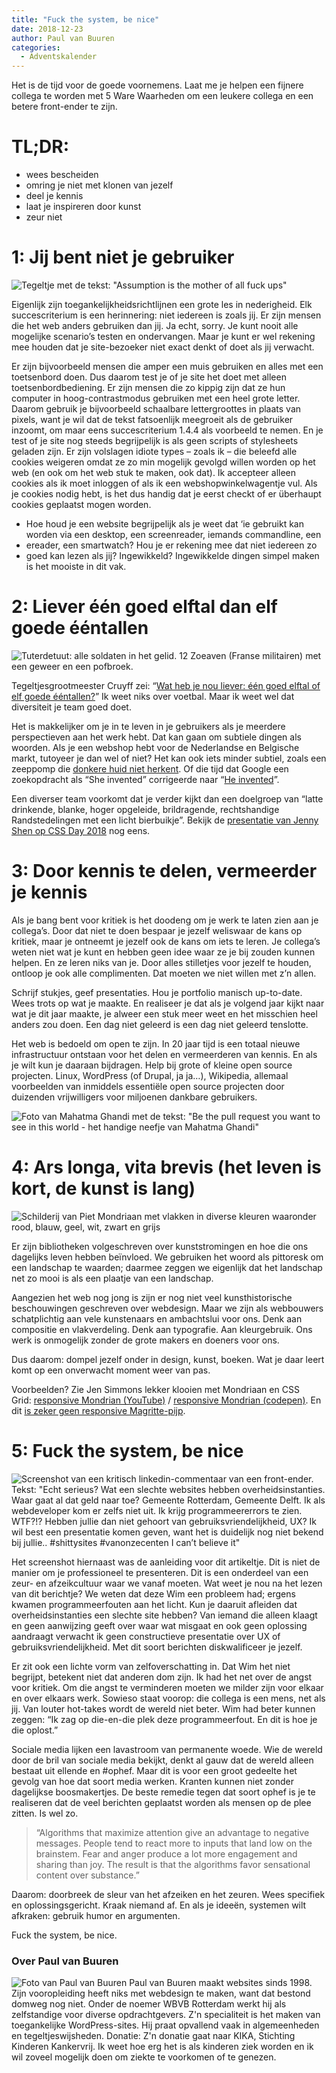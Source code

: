 ```yaml
---
title: "Fuck the system, be nice"
date: 2018-12-23
author: Paul van Buuren
categories: 
  - Adventskalender
---
```

Het is de tijd voor de goede voornemens. Laat me je helpen een fijnere collega te worden met 5 Ware Waarheden om een leukere collega en een betere front-ender te zijn.

# TL;DR:

* wees bescheiden
* omring je niet met klonen van jezelf
* deel je kennis
* laat je inspireren door kunst
* zeur niet

# 1: Jij bent niet je gebruiker

![Tegeltje met de tekst: "Assumption is the mother of all fuck ups"](https://fronteers.nl/_img/adventskalender/assumption-is-the-mother-of-all-fuck-ups-576x576.png)

Eigenlijk zijn toegankelijkheidsrichtlijnen een grote les in nederigheid. Elk succescriterium is een herinnering: niet iedereen is zoals jij. Er zijn mensen die het web anders gebruiken dan jij. Ja echt, sorry.  Je kunt nooit alle mogelijke scenario’s testen en ondervangen. Maar je kunt er wel rekening mee houden dat je site-bezoeker niet exact denkt of doet als jij verwacht.

Er zijn bijvoorbeeld mensen die amper een muis gebruiken en alles met een toetsenbord doen. Dus daarom test je of je site het doet met alleen toetsenbordbediening. Er zijn mensen die zo kippig zijn dat ze hun computer in hoog-contrastmodus gebruiken met een heel grote letter. Daarom gebruik je bijvoorbeeld schaalbare lettergroottes in plaats van pixels, want je wil dat de tekst fatsoenlijk meegroeit als de gebruiker inzoomt, om maar eens succescriterium 1.4.4 als voorbeeld te nemen. En je test of je site nog steeds begrijpelijk is als geen scripts of stylesheets geladen zijn. Er zijn volslagen idiote types – zoals ik – die beleefd alle cookies weigeren omdat ze zo min mogelijk gevolgd willen worden op het web (en ook om het web stuk te maken, ook dat). Ik accepteer alleen cookies als ik moet inloggen of als ik een webshopwinkelwagentje vul. Als je cookies nodig hebt, is het dus handig dat je eerst checkt of er überhaupt cookies geplaatst mogen worden.

* Hoe houd je een website begrijpelijk als je weet dat ‘ie gebruikt kan worden via een desktop, een screenreader, iemands commandline, een
* ereader, een smartwatch? Hou je er rekening mee dat niet iedereen zo
* goed kan lezen als jij? Ingewikkeld? Ingewikkelde dingen simpel maken is het mooiste in dit vak.

# 2: Liever één goed elftal dan elf goede ééntallen

![Tuterdetuut: alle soldaten in het gelid. 12 Zoeaven (Franse militairen) met een geweer en een pofbroek.](https://fronteers.nl/_img/adventskalender/zoeaven.jpg)

Tegeltjesgrootmeester Cruyff zei: “[Wat heb je nou liever: één goed elftal of elf goede ééntallen?](https://tegelizr.nl/tegeltje/wat-heb-je-nou-liever-n-goed-elftal-of-elf-goede-ntallen)” Ik weet niks over voetbal. Maar ik weet wel dat diversiteit je team goed doet.

Het is makkelijker om je in te leven in je gebruikers als je meerdere perspectieven aan het werk hebt. Dat kan gaan om subtiele dingen als
woorden. Als je een webshop hebt voor de Nederlandse en Belgische markt, tutoyeer je dan wel of niet? Het kan ook iets minder subtiel, zoals een zeeppomp die [donkere huid niet herkent](https://www.youtube.com/watch?v=1lgDiAInFLY). Of die tijd dat Google een zoekopdracht als “She invented” corrigeerde naar “[He invented](http://blogoscoped.com/archive/2007-05-24-n36.html)”.

Een diverser team voorkomt dat je verder kijkt dan een doelgroep van “latte drinkende, blanke, hoger opgeleide, brildragende, rechtshandige Randstedelingen met een licht bierbuikje”. Bekijk de [presentatie van Jenny Shen op CSS Day 2018](https://vimeo.com/277243126) nog eens.

# 3: Door kennis te delen, vermeerder je kennis

Als je bang bent voor kritiek is het doodeng om je werk te laten zien aan je collega’s. Door dat niet te doen bespaar je jezelf weliswaar de kans op kritiek, maar je ontneemt je jezelf ook de kans om iets te leren. Je collega’s weten niet wat je kunt en hebben geen idee waar ze je bij zouden kunnen helpen. En ze leren niks van je. Door alles stilletjes voor jezelf te houden, ontloop je ook alle complimenten. Dat moeten we niet willen met z’n allen.

Schrijf stukjes, geef presentaties. Hou je portfolio manisch up-to-date. Wees trots op wat je maakte. En realiseer je dat als je volgend jaar kijkt naar wat je dit jaar maakte, je alweer een stuk meer weet en het misschien heel anders zou doen. Een dag niet geleerd is een dag niet geleerd tenslotte.

Het web is bedoeld om open te zijn. In 20 jaar tijd is een totaal nieuwe infrastructuur ontstaan voor het delen en vermeerderen van kennis. En als je wilt kun je daaraan bijdragen. Help bij grote of kleine open source projecten. Linux, WordPress (of Drupal, ja ja…), Wikipedia, allemaal voorbeelden van inmiddels essentiële open source projecten door duizenden vrijwilligers voor miljoenen dankbare gebruikers.

![Foto van Mahatma Ghandi met de tekst: "Be the pull request you want to see in this world - het handige neefje van Mahatma Ghandi"](https://fronteers.nl/_img/adventskalender/be-the-pull-request.png)

# 4: Ars longa, vita brevis (het leven is kort, de kunst is lang)

![Schilderij van Piet Mondriaan met vlakken in diverse kleuren waaronder rood, blauw, geel, wit, zwart en grijs](https://fronteers.nl/_img/adventskalender/piet-mondriaan-1921---composition-en-rouge-jaune-bleu-et-noir-768x766.jpg)

Er zijn bibliotheken volgeschreven over kunststromingen en hoe die ons dagelijks leven hebben beïnvloed. We gebruiken het woord als pittoresk om een landschap te waarden; daarmee zeggen we eigenlijk dat het landschap net zo mooi is als een plaatje van een landschap.

Aangezien het web nog jong is zijn er nog niet veel kunsthistorische beschouwingen geschreven over webdesign. Maar we zijn als webbouwers schatplichtig aan vele kunstenaars en ambachtslui voor ons. Denk aan compositie en vlakverdeling. Denk aan typografie. Aan kleurgebruik. Ons werk is onmogelijk zonder de grote makers en doeners voor ons.

Dus daarom: dompel jezelf onder in design, kunst, boeken. Wat je daar leert komt op een onverwacht moment weer van pas.

Voorbeelden? Zie Jen Simmons lekker klooien met Mondriaan en CSS Grid: [responsive Mondrian (YouTube)](https://www.youtube.com/watch?v=qNtJ5p3h2A4) / [responsive Mondrian (codepen)](https://codepen.io/jensimmons/pen/mrNvPZ/). En dit [is zeker geen responsive Magritte-pijp](http://www.la-trahison-des-images.be/).

# 5: Fuck the system, be nice

![Screenshot van een kritisch linkedin-commentaar van een front-ender. Tekst: "Echt serieus? Wat een slechte websites hebben overheidsinstanties. Waar gaat al dat geld naar toe? Gemeente Rotterdam, Gemeente Delft. Ik als webdeveloper kom er zelfs niet uit. Ik krijg programmeererrors te zien. WTF?!? Hebben jullie dan niet gehoort van gebruiksvriendelijkheid, UX? Ik wil best een presentatie komen geven, want het is duidelijk nog niet bekend bij jullie.. #shittysites #vanonzecenten I can’t believe it"](https://fronteers.nl/_img/adventskalender/wim-heitinga-spreekt.png)

Het screenshot hiernaast was de aanleiding voor dit artikeltje. Dit is niet de manier om je professioneel te presenteren. Dit is een onderdeel van een zeur- en afzeikcultuur waar we vanaf moeten. Wat weet je nou na het lezen van dit berichtje? We weten dat deze Wim een probleem had; ergens kwamen programmeerfouten aan het licht. Kun je daaruit afleiden dat overheidsinstanties een slechte site hebben? Van iemand die alleen klaagt en geen aanwijzing geeft over waar wat misgaat en ook geen oplossing aandraagt verwacht ik geen constructieve presentatie over UX of gebruiksvriendelijkheid. Met dit soort berichten diskwalificeer je jezelf.

Er zit ook een lichte vorm van zelfoverschatting in. Dat Wim het niet begrijpt, betekent niet dat anderen dom zijn. Ik had het net over de angst voor kritiek. Om die angst te verminderen moeten we milder zijn voor elkaar en over elkaars werk. Sowieso staat voorop: die collega is een mens, net als jij. Van louter hot-takes wordt de wereld niet beter. Wim had beter kunnen zeggen: “Ik zag op die-en-die plek deze programmeerfout. En dit is hoe je die oplost.”

Sociale media lijken een lavastroom van permanente woede. Wie de wereld door de bril van sociale media bekijkt, denkt al gauw dat de wereld alleen bestaat uit ellende en #ophef. Maar dit is voor een groot gedeelte het gevolg van hoe dat soort media werken. Kranten kunnen niet zonder dagelijkse boosmakertjes. De beste remedie tegen dat soort ophef is je te realiseren dat de veel berichten geplaatst worden als mensen op de plee zitten. Is wel zo.

> “Algorithms that maximize attention give an advantage to negative messages. People tend to react more to inputs that land low on the brainstem. Fear and anger produce a lot more engagement and sharing than joy. The result is that the algorithms favor sensational content over substance.”

Daarom: doorbreek de sleur van het afzeiken en het zeuren. Wees specifiek en oplossingsgericht. Kraak niemand af.
En als je ideeën, systemen wilt afkraken: gebruik humor en argumenten.

Fuck the system, be nice.

### Over Paul van Buuren
<img src="/_img/adventskalender/paul.jpg" alt="Foto van Paul van Buuren" class="floating-portrait" /> 
Paul van Buuren maakt websites sinds 1998. Zijn vooropleiding heeft niks met webdesign te maken, want dat bestond domweg nog niet. Onder de noemer WBVB Rotterdam werkt hij als zelfstandige voor diverse opdrachtgevers. Z'n specialiteit is het maken van toegankelijke WordPress-sites. Hij praat opvallend vaak in algemeenheden en tegeltjeswijsheden.
Donatie:
Z'n donatie gaat naar KIKA, Stichting Kinderen Kankervrij. Ik weet hoe erg het is als kinderen ziek worden en ik wil zoveel mogelijk doen om ziekte te voorkomen of te genezen.
